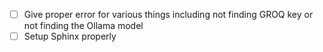 - [ ] Give proper error for various things including not finding GROQ key or not finding the Ollama model
- [ ] Setup Sphinx properly